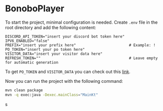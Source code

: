 # BonoboPlayer

To start the project, minimal configuration is needed. Create `.env` file in the root directory and add the following content:

```env
DISCORD_API_TOKEN="insert your discord bot token here"
IPV6_ENABLED="false"
PREFIX="insert your prefix here"                        # Example: !
PO_TOKEN="insert your po token here"
VISITOR_DATA="insert your visitor data here"
REFRESH_TOKEN=""                                        # Leave empty for automatic generation
```

To get `PO_TOKEN` and `VISITOR_DATA` you can check out this [link](https://github.com/iv-org/youtube-trusted-session-generator).

Now you can run the project with the following command:

```bash
mvn clean package
mvn -q exec:java -Dexec.mainClass="MainKt"
```
s